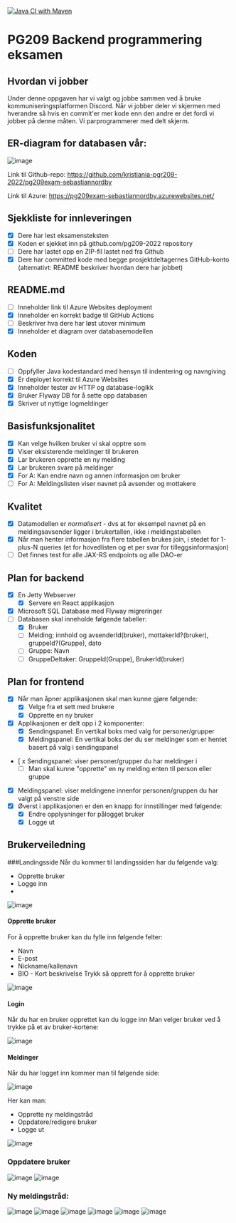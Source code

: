 [![Java CI with Maven](https://github.com/kristiania-pgr209-2022/pg209exam-sebastiannordby/actions/workflows/maven.yml/badge.svg)](https://github.com/kristiania-pgr209-2022/pg209exam-sebastiannordby/actions/workflows/maven.yml)

# PG209 Backend programmering eksamen

## Hvordan vi jobber
Under denne oppgaven har vi valgt og jobbe sammen ved å bruke kommuniseringsplatformen Discord. 
Når vi jobber deler vi skjermen med hverandre så hvis en commit'er mer kode enn den andre er det fordi vi jobber på denne måten. 
Vi parprogrammerer med delt skjerm.

## ER-diagram for databasen vår:
![image](https://user-images.githubusercontent.com/97464729/201485230-6e8d5f54-622c-492a-b480-cabb2b422608.png)

Link til Github-repo:
https://github.com/kristiania-pgr209-2022/pg209exam-sebastiannordby

Link til Azure:
https://pg209exam-sebastiannordby.azurewebsites.net/

## Sjekkliste for innleveringen
* [X] Dere har lest eksamensteksten
* [x] Koden er sjekket inn på github.com/pg209-2022 repository
* [ ] Dere har lastet opp en ZIP-fil lastet ned fra Github
* [X] Dere har committed kode med begge prosjektdeltagernes GitHub-konto (alternativt: README beskriver hvordan dere har jobbet)

## README.md
* [ ] Inneholder link til Azure Websites deployment
* [x] Inneholder en korrekt badge til GitHub Actions
* [ ] Beskriver hva dere har løst utover minimum
* [x] Inneholder et diagram over databasemodellen

## Koden
* [ ] Oppfyller Java kodestandard med hensyn til indentering og navngiving
* [x] Er deployet korrekt til Azure Websites
* [x] Inneholder tester av HTTP og database-logikk
* [x] Bruker Flyway DB for å sette opp databasen
* [x] Skriver ut nyttige logmeldinger

## Basisfunksjonalitet
* [X] Kan velge hvilken bruker vi skal opptre som
* [x] Viser eksisterende meldinger til brukeren
* [x] Lar brukeren opprette en ny melding
* [x] Lar brukeren svare på meldinger
* [x] For A: Kan endre navn og annen informasjon om bruker
* [ ] For A: Meldingslisten viser navnet på avsender og mottakere

## Kvalitet
* [x] Datamodellen er *normalisert* - dvs at for eksempel navnet på en meldingsavsender ligger i brukertallen, ikke i meldingstabellen
* [x] Når man henter informasjon fra flere tabellen brukes join, i stedet for 1-plus-N queries (et for hovedlisten og et per svar for tilleggsinformasjon)
* [ ] Det finnes test for alle JAX-RS endpoints og alle DAO-er

## Plan for backend
* [X] En Jetty Webserver
  * [X] Servere en React applikasjon
* [X] Microsoft SQL Database med Flyway migreringer
* [ ] Databasen skal inneholde følgende tabeller:
  * [X] Bruker
  * [ ] Melding; innhold og avsenderId(bruker), mottakerId?(bruker), gruppeId?(Gruppe), dato
  * [ ] Gruppe: Navn
  * [ ] GruppeDeltaker: GruppeId(Gruppe), BrukerId(bruker)

## Plan for frontend
* [X] Når man åpner applikasjonen skal man kunne gjøre følgende:
  * [X] Velge fra et sett med brukere
  * [X] Opprette en ny bruker
* [X] Applikasjonen er delt opp i 2 komponenter: 
  * [X] Sendingspanel: En vertikal boks med valg for personer/grupper
  * [X] Meldingspanel: En vertikal boks der du ser meldinger som er hentet basert på valg i sendingspanel
* [ x Sendingspanel: viser personer/grupper du har meldinger i
  * [ ] Man skal kunne "opprette" en ny melding enten til person eller gruppe
* [x] Meldingspanel: viser meldingene innenfor personen/gruppen du har valgt på venstre side
* [x] Øverst i applikasjonen er den en knapp for innstillinger med følgende:
  * [x] Endre opplysninger for pålogget bruker
  * [x] Logge ut

## Brukerveiledning

###Landingsside
Når du kommer til landingssiden har du følgende valg:
- Opprette bruker
- Logge inn
- 
![image](https://user-images.githubusercontent.com/24465003/201512272-27ecc9f5-8a61-4417-a21c-6bf2a60e004d.png)

#### Opprette bruker
For å opprette bruker kan du fylle inn følgende felter:
- Navn
- E-post
- Nickname/kallenavn
- BIO - Kort beskrivelse
Trykk så opprett for å opprette bruker

![image](https://user-images.githubusercontent.com/24465003/201512312-22bfe519-8d32-4241-9cde-a08267b52c57.png)

#### Login
Når du har en bruker opprettet kan du logge inn
Man velger bruker ved å trykke på et av bruker-kortene:

![image](https://user-images.githubusercontent.com/24465003/201512375-d53a4e60-9220-4257-937a-b68463df16e1.png)

#### Meldinger
Når du har logget inn kommer man til følgende side:

![image](https://user-images.githubusercontent.com/24465003/201512403-ca20497c-47db-476e-ad31-da997a57f9e6.png)

Her kan man:
- Opprette ny meldingstråd
- Oppdatere/redigere bruker
- Logge ut

![image](https://user-images.githubusercontent.com/24465003/201512486-9f3b849d-dbc3-45c2-bf48-15b839ddf027.png)

### Oppdatere bruker
![image](https://user-images.githubusercontent.com/24465003/201512783-d7051585-2ac2-49da-84d3-ecd62a9d4b2b.png)
![image](https://user-images.githubusercontent.com/24465003/201512796-fcf180f7-7a36-4472-915e-61de68805c63.png)

### Ny meldingstråd:
![image](https://user-images.githubusercontent.com/24465003/201538674-da30604e-d090-4426-b5d9-f058f1b84e58.png)
![image](https://user-images.githubusercontent.com/24465003/201538689-98b52d9f-9672-4c03-8c7c-ac7a98ebdf13.png)
![image](https://user-images.githubusercontent.com/24465003/201538739-63589dfe-56a2-40cb-9c91-e0a93f97f6f1.png)
![image](https://user-images.githubusercontent.com/24465003/201538759-147e7d3b-ccb8-4699-abb9-442793a37c13.png)
![image](https://user-images.githubusercontent.com/24465003/201538790-b9185904-9942-4465-9b93-995a67d2902e.png)
![image](https://user-images.githubusercontent.com/24465003/201538821-ec6ca1d6-d8e4-4552-a183-33680f4db58a.png)


